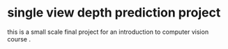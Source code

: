 # single view depth prediction project

this is a small scale final project for an introduction to computer vision course .   
